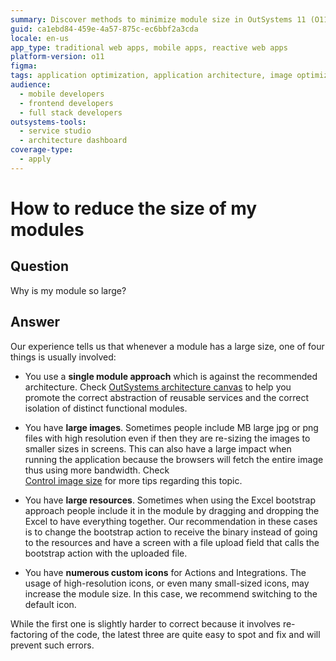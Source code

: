 ```yaml
---
summary: Discover methods to minimize module size in OutSystems 11 (O11) by optimizing architecture, image sizes, resources, and icon usage.
guid: ca1ebd84-459e-4a57-875c-ec6bbf2a3cda
locale: en-us
app_type: traditional web apps, mobile apps, reactive web apps
platform-version: o11
figma:
tags: application optimization, application architecture, image optimization, resource management, icon management
audience:
  - mobile developers
  - frontend developers
  - full stack developers
outsystems-tools:
  - service studio
  - architecture dashboard
coverage-type:
  - apply
---
```


# How to reduce the size of my modules

## Question

Why is my module so large?

## Answer

Our experience tells us that whenever a module has a large size, one of four things is usually involved:

* You use a **single module approach** which is against the recommended architecture. Check [OutSystems architecture canvas](https://success.outsystems.com/Support/Enterprise_Customers/Maintenance_and_Operations/Designing_the_Architecture_of_Your_OutSystems_Applications/The_Architecture_Canvas) to help you promote the correct abstraction of reusable services and the correct isolation of distinct functional modules.

* You have **large images**. Sometimes people include MB large jpg or png files with high resolution even if then they are re-sizing the images to smaller sizes in screens. This can also have a large impact when running the application because the browsers will fetch the entire image thus using more bandwidth. Check  
[Control image size](https://success.outsystems.com/Documentation/Architecture_Dashboard/Code_Patterns/Best_practices/Control_image_size) for more tips regarding this topic.

* You have **large resources**. Sometimes when using the Excel bootstrap approach people include it in the module by dragging and dropping the Excel to have everything together. Our recommendation in these cases is to change the bootstrap action to receive the binary instead of going to the resources and have a screen with a file upload field that calls the bootstrap action with the uploaded file.

* You have **numerous custom icons** for Actions and Integrations. The usage of high-resolution icons, or even many small-sized icons, may increase the module size. In this case, we recommend switching to the default icon.

While the first one is slightly harder to correct because it involves re-factoring of the code, the latest three are quite easy to spot and fix and will prevent such errors.

